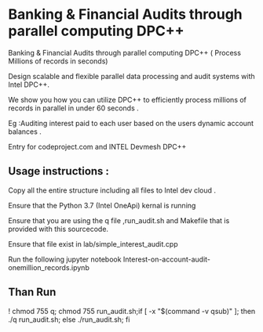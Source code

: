 # Banking & Financial Audits through parallel computing DPC++ 

Banking &amp; Financial Audits through parallel computing DPC++ ( Process Millions of records in seconds)

Design scalable and flexible  parallel data processing and audit systems with Intel DPC++.  

We show you how you can utilize DPC++  to  efficiently process millions of records in parallel in under 60 seconds .

Eg :Auditing interest  paid to each user based on the users dynamic account  balances . 


Entry for codeproject.com and INTEL Devmesh  DPC++



## Usage instructions :
Copy  all the entire structure including all files to  Intel dev cloud .

Ensure that the  Python 3.7 (Intel OneApi)  kernal is running

Ensure that you are using the q file ,run_audit.sh and Makefile that is provided with this sourcecode.

Ensure that file exist in  lab/simple_interest_audit.cpp


Run the following  jupyter notebook  Interest-on-account-audit-onemillion_records.ipynb

## Than Run  
! chmod 755 q; chmod 755 run_audit.sh;if [ -x "$(command -v qsub)" ]; then ./q run_audit.sh; else ./run_audit.sh; fi 

